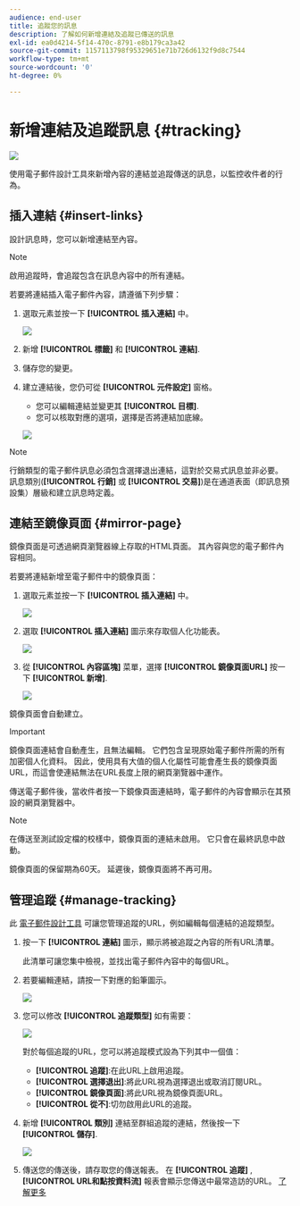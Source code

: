```yaml
---
audience: end-user
title: 追蹤您的訊息
description: 了解如何新增連結及追蹤已傳送的訊息
exl-id: ea0d4214-5f14-470c-8791-e8b179ca3a42
source-git-commit: 1157113798f95329651e71b726d6132f9d8c7544
workflow-type: tm+mt
source-wordcount: '0'
ht-degree: 0%

---
```


# 新增連結及追蹤訊息 {#tracking}

![](../assets/do-not-localize/badge.png)

使用電子郵件設計工具來新增內容的連結並追蹤傳送的訊息，以監控收件者的行為。

## 插入連結 {#insert-links}

設計訊息時，您可以新增連結至內容。

>[!NOTE]
>
>啟用追蹤時，會追蹤包含在訊息內容中的所有連結。

若要將連結插入電子郵件內容，請遵循下列步驟：

1. 選取元素並按一下 **[!UICONTROL 插入連結]** 中。

   ![](assets/message-tracking-insert-link.png)

1. 新增 **[!UICONTROL 標籤]** 和 **[!UICONTROL 連結]**.

1. 儲存您的變更。

1. 建立連結後，您仍可從 **[!UICONTROL 元件設定]** 窗格。

   * 您可以編輯連結並變更其 **[!UICONTROL 目標]**.
   * 您可以核取對應的選項，選擇是否將連結加底線。

   ![](assets/message-tracking-link-settings.png)

>[!NOTE]
>
>行銷類型的電子郵件訊息必須包含選擇退出連結，這對於交易式訊息並非必要。 訊息類別(**[!UICONTROL 行銷]** 或 **[!UICONTROL 交易]**)是在通道表面（即訊息預設集）層級和建立訊息時定義。

## 連結至鏡像頁面 {#mirror-page}

鏡像頁面是可透過網頁瀏覽器線上存取的HTML頁面。 其內容與您的電子郵件內容相同。

若要將連結新增至電子郵件中的鏡像頁面：

1. 選取元素並按一下 **[!UICONTROL 插入連結]** 中。

   ![](assets/message-tracking-mirror-page.png)

1. 選取 **[!UICONTROL 插入連結]** 圖示來存取個人化功能表。

   ![](assets/message-tracking-mirror-page_2.png)

1. 從 **[!UICONTROL 內容區塊]** 菜單，選擇 **[!UICONTROL 鏡像頁面URL]** 按一下 **[!UICONTROL 新增]**.

   ![](assets/message-tracking-mirror-page_3.png)

鏡像頁面會自動建立。

>[!IMPORTANT]
>
>鏡像頁面連結會自動產生，且無法編輯。 它們包含呈現原始電子郵件所需的所有加密個人化資料。 因此，使用具有大值的個人化屬性可能會產生長的鏡像頁面URL，而這會使連結無法在URL長度上限的網頁瀏覽器中運作。

傳送電子郵件後，當收件者按一下鏡像頁面連結時，電子郵件的內容會顯示在其預設的網頁瀏覽器中。

>[!NOTE]
>
>在傳送至測試設定檔的校樣中，鏡像頁面的連結未啟用。 它只會在最終訊息中啟動。

鏡像頁面的保留期為60天。 延遲後，鏡像頁面將不再可用。

## 管理追蹤 {#manage-tracking}

此 [電子郵件設計工具](create-email-content.md) 可讓您管理追蹤的URL，例如編輯每個連結的追蹤類型。

1. 按一下 **[!UICONTROL 連結]** 圖示，顯示將被追蹤之內容的所有URL清單。

   此清單可讓您集中檢視，並找出電子郵件內容中的每個URL。

1. 若要編輯連結，請按一下對應的鉛筆圖示。

   ![](assets/message-tracking-edit-links.png)

1. 您可以修改 **[!UICONTROL 追蹤類型]** 如有需要：

   ![](assets/message-tracking-edit-a-link.png)

   對於每個追蹤的URL，您可以將追蹤模式設為下列其中一個值：

   * **[!UICONTROL 追蹤]**:在此URL上啟用追蹤。
   * **[!UICONTROL 選擇退出]**:將此URL視為選擇退出或取消訂閱URL。
   * **[!UICONTROL 鏡像頁面]**:將此URL視為鏡像頁面URL。
   * **[!UICONTROL 從不]**:切勿啟用此URL的追蹤。 <!--This information is saved: if the URL appears again in a future message, its tracking is automatically deactivated.-->

1. 新增 **[!UICONTROL 類別]** 連結至群組追蹤的連結，然後按一下 **[!UICONTROL 儲存]**.

   ![](assets/message-tracking-edit-a-link_2.png)

1. 傳送您的傳送後，請存取您的傳送報表。 在 **[!UICONTROL 追蹤]** , **[!UICONTROL URL和點按資料流]** 報表會顯示您傳送中最常造訪的URL。 [了解更多](../reporting/reports.md)
